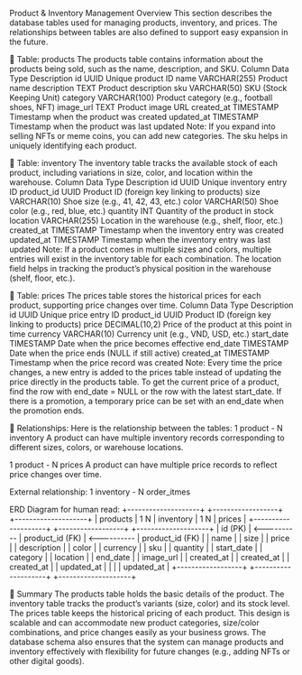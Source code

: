 Product & Inventory Management
Overview
This section describes the database tables used for managing products, inventory, and prices. The relationships between tables are also defined to support easy expansion in the future.


📌 Table: products
The products table contains information about the products being sold, such as the name, description, and SKU.
Column	    Data Type	    Description
id	        UUID	        Unique product ID
name	    VARCHAR(255)	Product name
description	TEXT	        Product description
sku	        VARCHAR(50)	    SKU (Stock Keeping Unit)
category	VARCHAR(100)	Product category (e.g., football shoes, NFT)
image_url	TEXT	        Product image URL
created_at	TIMESTAMP	    Timestamp when the product was created
updated_at	TIMESTAMP	    Timestamp when the product was last updated
Note:
If you expand into selling NFTs or meme coins, you can add new categories.
The sku helps in uniquely identifying each product.


📌 Table: inventory
The inventory table tracks the available stock of each product, including variations in size, color, and location within the warehouse.
Column	    Data Type	    Description
id	        UUID	        Unique inventory entry ID
product_id	UUID	        Product ID (foreign key linking to products)
size	    VARCHAR(10)	    Shoe size (e.g., 41, 42, 43, etc.)
color	    VARCHAR(50)	    Shoe color (e.g., red, blue, etc.)
quantity	INT	Quantity    of the product in stock
location	VARCHAR(255)	Location in the warehouse (e.g., shelf, floor, etc.)
created_at	TIMESTAMP	    Timestamp when the inventory entry was created
updated_at	TIMESTAMP	    Timestamp when the inventory entry was last updated
Note:
If a product comes in multiple sizes and colors, multiple entries will exist in the inventory table for each combination.
The location field helps in tracking the product’s physical position in the warehouse (shelf, floor, etc.).


📌 Table: prices
The prices table stores the historical prices for each product, supporting price changes over time.
Column	    Data Type	    Description
id	        UUID	        Unique price entry ID
product_id	UUID	        Product ID (foreign key linking to products)
price	    DECIMAL(10,2)	Price of the product at this point in time
currency	VARCHAR(10)	    Currency unit (e.g., VND, USD, etc.)
start_date	TIMESTAMP	    Date when the price becomes effective
end_date	TIMESTAMP	    Date when the price ends (NULL if still active)
created_at	TIMESTAMP	    Timestamp when the price record was created
Note:
Every time the price changes, a new entry is added to the prices table instead of updating the price directly in the products table.
To get the current price of a product, find the row with end_date = NULL or the row with the latest start_date.
If there is a promotion, a temporary price can be set with an end_date when the promotion ends.


📌 Relationships:
Here is the relationship between the tables:
1 product - N inventory
A product can have multiple inventory records corresponding to different sizes, colors, or warehouse locations.

1 product - N prices
A product can have multiple price records to reflect price changes over time.

External relationship:
1 inventory - N order_itmes

ERD Diagram for human read:
+--------------------+             +------------------+             +--------------------+
|     products       | 1         N |    inventory     | 1         N |      prices        |
+--------------------+             +------------------+             +--------------------+
| id (PK)            | <---------- | product_id (FK)  | <---------- | product_id (FK)    |
| name               |             | size             |             | price              |
| description        |             | color            |             | currency           |
| sku                |             | quantity         |             | start_date         |
| category           |             | location         |             | end_date           |
| image_url          |             | created_at       |             | created_at         |
| created_at         |             | updated_at       |             |                    |
| updated_at         |             +------------------+             +--------------------+
+--------------------+


📌 Summary
The products table holds the basic details of the product.
The inventory table tracks the product’s variants (size, color) and its stock level.
The prices table keeps the historical pricing of each product.
This design is scalable and can accommodate new product categories, size/color combinations, and price changes easily as your business grows. The database schema also ensures that the system can manage products and inventory effectively with flexibility for future changes (e.g., adding NFTs or other digital goods).


